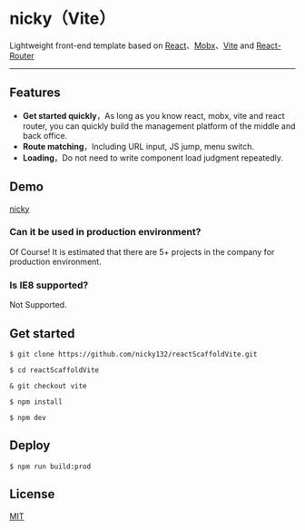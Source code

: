 <!--
 * @Author: hezhengquan hhq87776153@hotmail.com
 * @Date: 2023-09-14 08:38:03
 * @LastEditors: hezhengquan hhq87776153@hotmail.com
 * @LastEditTime: 2023-09-14 08:41:34
 * @FilePath: \material-platform-masterc:\Users\Administrator\Downloads\tristana-1.0.0-vite\tristana-1.0.0-vite\README.md
 * @Description: 这是默认设置,请设置`customMade`, 打开koroFileHeader查看配置 进行设置: https://github.com/OBKoro1/koro1FileHeader/wiki/%E9%85%8D%E7%BD%AE
-->
# nicky（Vite）

Lightweight front-end template based on [React](https://github.com/facebook/react)、[Mobx](https://github.com/mobxjs/mobx)、[Vite](https://github.com/vitejs/vite) and [React-Router](https://github.com/ReactTraining/react-router)

---

## Features

-   **Get started quickly**，As long as you know react, mobx, vite and react router, you can quickly build the management platform of the middle and back office.
-   **Route matching**，Including URL input, JS jump, menu switch.
-   **Loading**，Do not need to write component load judgment repeatedly.

## Demo

[nicky](https://order.downfuture.com/)

### Can it be used in production environment?

Of Course! It is estimated that there are 5+ projects in the company for production environment.

### Is IE8 supported?

Not Supported.

## Get started

```
$ git clone https://github.com/nicky132/reactScaffoldVite.git

$ cd reactScaffoldVite

& git checkout vite

$ npm install

$ npm dev
```

## Deploy

```
$ npm run build:prod
```

## License

[MIT](https://tldrlegal.com/license/mit-license)
